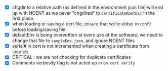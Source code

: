 - [x] chgdir to a relative path (as defined in the environment json file) will end up with NOENT as we never "chgdired" to `CertificateRootDir` in the first place.
- [x] when loading or saving a cert file, ensure that we're either in `conf/` before loading/saving file
- [x] defaultEnv is being overwritten at every use of the software; we need to change that file to `sampleEnv.json`, and ignore NOENT files
- [x] serial# in cert is not incremented when creating a certificate from scratch
- [x] CRITICAL : we are not checking for duplicate certificates
- [x] Comments verbosity flag is not acted up in `cm cert verify`

<br><br><br>